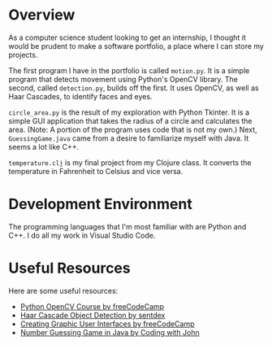 # Overview

As a computer science student looking to get an internship, I thought it would be prudent to make a software portfolio, a place where I can store my projects.

The first program I have in the portfolio is called `motion.py`. It is a simple program that detects movement using Python's OpenCV library. The second, called `detection.py`, builds off the first. It uses OpenCV, as well as Haar Cascades, to identify faces and eyes.

`circle_area.py` is the result of my exploration with Python Tkinter. It is a simple GUI application that takes the radius of a circle and calculates the area. (Note: A portion of the program uses code that is not my own.) Next, `GuessingGame.java` came from a desire to familiarize myself with Java. It seems a lot like C++.

`temperature.clj` is my final project from my Clojure class. It converts the temperature in Fahrenheit to Celsius and vice versa.

# Development Environment

The programming languages that I'm most familiar with are Python and C++. I do all my work in Visual Studio Code.

# Useful Resources

Here are some useful resources:
* [Python OpenCV Course by freeCodeCamp](https://www.youtube.com/watch?v=oXlwWbU8l2o)
* [Haar Cascade Object Detection by sentdex](https://www.youtube.com/watch?v=88HdqNDQsEk)
* [Creating Graphic User Interfaces by freeCodeCamp](https://www.youtube.com/watch?v=YXPyB4XeYLA)
* [Number Guessing Game in Java by Coding with John](https://www.youtube.com/watch?v=j_ax_yT7KW0)